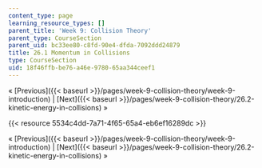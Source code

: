 ```yaml
---
content_type: page
learning_resource_types: []
parent_title: 'Week 9: Collision Theory'
parent_type: CourseSection
parent_uid: bc33ee80-c8fd-90e4-dfda-7092ddd24879
title: 26.1 Momentum in Collisions
type: CourseSection
uid: 18f46ffb-be76-a46e-9780-65aa344ceef1
---
```


« [Previous]({{< baseurl >}}/pages/week-9-collision-theory/week-9-introduction) | [Next]({{< baseurl >}}/pages/week-9-collision-theory/26.2-kinetic-energy-in-collisions) »

{{< resource 5534c4dd-7a71-4f65-65a4-eb6ef16289dc >}}

« [Previous]({{< baseurl >}}/pages/week-9-collision-theory/week-9-introduction) | [Next]({{< baseurl >}}/pages/week-9-collision-theory/26.2-kinetic-energy-in-collisions) »